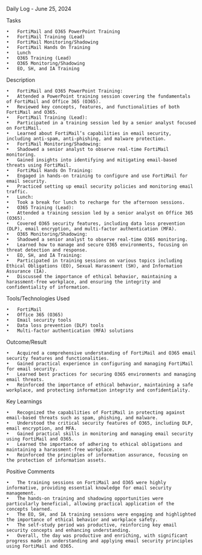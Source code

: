 Daily Log - June 25, 2024

Tasks

	•	FortiMail and O365 PowerPoint Training
	•	FortiMail Training (Lead)
	•	FortiMail Monitoring/Shadowing
	•	FortiMail Hands On Training
	•	Lunch
	•	O365 Training (Lead)
	•	O365 Monitoring/Shadowing
	•	EO, SH, and IA Training

Description

	•	FortiMail and O365 PowerPoint Training:
	•	Attended a PowerPoint training session covering the fundamentals of FortiMail and Office 365 (O365).
	•	Reviewed key concepts, features, and functionalities of both FortiMail and O365.
	•	FortiMail Training (Lead):
	•	Participated in a training session led by a senior analyst focused on FortiMail.
	•	Learned about FortiMail’s capabilities in email security, including anti-spam, anti-phishing, and malware protection.
	•	FortiMail Monitoring/Shadowing:
	•	Shadowed a senior analyst to observe real-time FortiMail monitoring.
	•	Gained insights into identifying and mitigating email-based threats using FortiMail.
	•	FortiMail Hands On Training:
	•	Engaged in hands-on training to configure and use FortiMail for email security.
	•	Practiced setting up email security policies and monitoring email traffic.
	•	Lunch:
	•	Took a break for lunch to recharge for the afternoon sessions.
	•	O365 Training (Lead):
	•	Attended a training session led by a senior analyst on Office 365 (O365).
	•	Covered O365 security features, including data loss prevention (DLP), email encryption, and multi-factor authentication (MFA).
	•	O365 Monitoring/Shadowing:
	•	Shadowed a senior analyst to observe real-time O365 monitoring.
	•	Learned how to manage and secure O365 environments, focusing on threat detection and response.
	•	EO, SH, and IA Training:
	•	Participated in training sessions on various topics including Ethical Obligations (EO), Sexual Harassment (SH), and Information Assurance (IA).
	•	Discussed the importance of ethical behavior, maintaining a harassment-free workplace, and ensuring the integrity and confidentiality of information.

Tools/Technologies Used

	•	FortiMail
	•	Office 365 (O365)
	•	Email security tools
	•	Data loss prevention (DLP) tools
	•	Multi-factor authentication (MFA) solutions

Outcome/Result

	•	Acquired a comprehensive understanding of FortiMail and O365 email security features and functionalities.
	•	Gained practical experience in configuring and managing FortiMail for email security.
	•	Learned best practices for securing O365 environments and managing email threats.
	•	Reinforced the importance of ethical behavior, maintaining a safe workplace, and protecting information integrity and confidentiality.

Key Learnings

	•	Recognized the capabilities of FortiMail in protecting against email-based threats such as spam, phishing, and malware.
	•	Understood the critical security features of O365, including DLP, email encryption, and MFA.
	•	Gained practical skills in monitoring and managing email security using FortiMail and O365.
	•	Learned the importance of adhering to ethical obligations and maintaining a harassment-free workplace.
	•	Reinforced the principles of information assurance, focusing on the protection of information assets.

Positive Comments

	•	The training sessions on FortiMail and O365 were highly informative, providing essential knowledge for email security management.
	•	The hands-on training and shadowing opportunities were particularly beneficial, allowing practical application of the concepts learned.
	•	The EO, SH, and IA training sessions were engaging and highlighted the importance of ethical behavior and workplace safety.
	•	The self-study period was productive, reinforcing key email security concepts and enhancing understanding.
	•	Overall, the day was productive and enriching, with significant progress made in understanding and applying email security principles using FortiMail and O365.